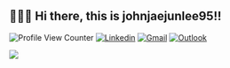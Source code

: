 ## 👋👋👋 Hi there, this is johnjaejunlee95!!
![Profile View Counter](https://komarev.com/ghpvc/?username=johnjaejunlee95)
[![Linkedin](https://img.shields.io/badge/-LinkedIn-blue?style=flat&logo=Linkedin&logoColor=white)](https://www.linkedin.com/in/johnjaejunlee95/)
[![Gmail](https://img.shields.io/badge/-Gmail-c14438?style=flat&logo=Gmail&logoColor=white)](mailto:johnjaejunlee@gmail.com)
[![Outlook](https://img.shields.io/badge/-Outlook-0078D4?style=flat&logo=Microsoft-Outlook&logoColor=white)](mailto:johnjaejunlee95@unist.ac.kr)

<img src="https://github-readme-stats.vercel.app/api?username=johnjaejunlee95&show_icons=true&theme=dracula">

<!--
**johnjaejunlee95/johnjaejunlee95** is a ✨ _special_ ✨ repository because its `README.md` (this file) appears on your GitHub profile.

Here are some ideas to get you started:

- 🔭 I’m currently working on ...
- 🌱 I’m currently learning ...
- 👯 I’m looking to collaborate on ...
- 🤔 I’m looking for help with ...
- 💬 Ask me about ...
- 📫 How to reach me: ...
- 😄 Pronouns: ...
- ⚡ Fun fact: ...
-->
